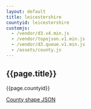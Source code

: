 ```yaml
---
layout: default
title: leicestershire
countyid: leicestershire
customjs:
  - /vendor/d3.v4.min.js
  - /vendor/topojson.v1.min.js  
  - /vendor/d3.queue.v1.min.js
  - /assets/county.js
---
```

<link href="https://fonts.googleapis.com/css?family=Merriweather&display=swap" rel="stylesheet" >
<link href="https://fonts.googleapis.com/css?family=Roboto&display=swap" rel="stylesheet">

<div class="wordpress">


  <div class="map-container">
    <h2>{{page.title}}</h2>
    <div id="map" class="map svg-container"></div>
  </div>


  <div class="container" >
    <p id="countyid">{{page.countyid}}</p>
    <p><a href="/counties/{{page.countyid}}.topojson.json">County shape JSON</a></p>
  </div>

</div>
